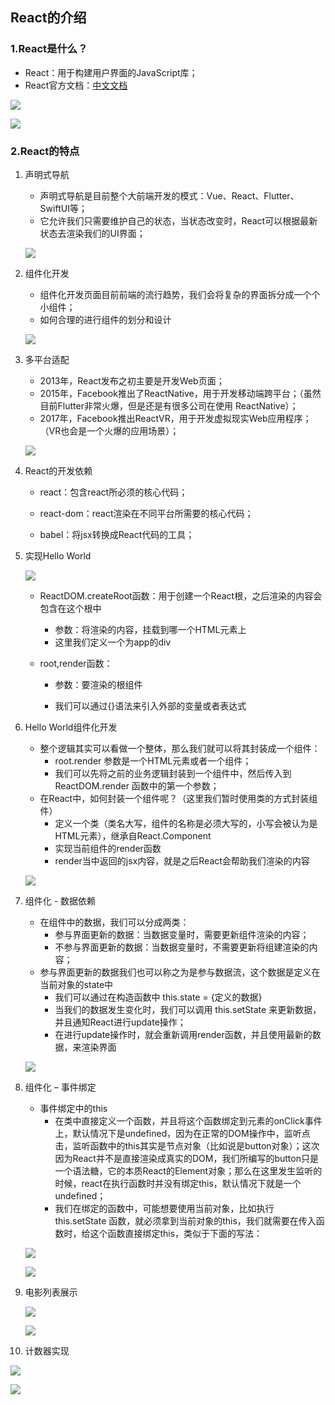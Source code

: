 

## React的介绍

### 1.React是什么？

- React：用于构建用户界面的JavaScript库；
- React官方文档：[中文文档](https:zh-hans.reactjs.org/)

![](G:\Advance\react-study\react-airbnb\note\imgs\1_react_introduction\Aspose.Words.173aeb1f-bf24-4868-9ba2-e5f67bf978be.012.png)

![](G:\Advance\react-study\react-airbnb\note\imgs\1_react_introduction\Aspose.Words.173aeb1f-bf24-4868-9ba2-e5f67bf978be.013.jpeg)

### 2.React的特点

1. 声明式导航

   - 声明式导航是目前整个大前端开发的模式：Vue、React、Flutter、SwiftUI等；
   - 它允许我们只需要维护自己的状态，当状态改变时，React可以根据最新状态去渲染我们的UI界面；

   ![](G:\Advance\react-study\react-airbnb\note\imgs\1_react_introduction\Aspose.Words.173aeb1f-bf24-4868-9ba2-e5f67bf978be.014.png)

   

2. 组件化开发

   - 组件化开发页面目前前端的流行趋势，我们会将复杂的界面拆分成一个个小组件；
   - 如何合理的进行组件的划分和设计

   ![](G:\Advance\react-study\react-airbnb\note\imgs\1_react_introduction\Aspose.Words.173aeb1f-bf24-4868-9ba2-e5f67bf978be.015.png)

   

3. 多平台适配

   - 2013年，React发布之初主要是开发Web页面；
   - 2015年，Facebook推出了ReactNative，用于开发移动端跨平台；（虽然目前Flutter非常火爆，但是还是有很多公司在使用 ReactNative）；
   - 2017年，Facebook推出ReactVR，用于开发虚拟现实Web应用程序；（VR也会是一个火爆的应用场景）；

   ![](G:\Advance\react-study\react-airbnb\note\imgs\1_react_introduction\Aspose.Words.173aeb1f-bf24-4868-9ba2-e5f67bf978be.016.png)

   

4. React的开发依赖

   - react：包含react所必须的核心代码；

   - react-dom：react渲染在不同平台所需要的核心代码；

   - babel：将jsx转换成React代码的工具；

     

5. 实现Hello World

   ![](G:\Advance\react-study\react-airbnb\note\imgs\1_react_introduction\Aspose.Words.173aeb1f-bf24-4868-9ba2-e5f67bf978be.019.jpeg)
   
   - ReactDOM.createRoot函数：用于创建一个React根，之后渲染的内容会包含在这个根中
   
     - 参数：将渲染的内容，挂载到哪一个HTML元素上
     - 这里我们定义一个为app的div
   
   - root,render函数：
   
     - 参数：要渲染的根组件
   
     - 我们可以通过{}语法来引入外部的变量或者表达式
   
       
   
6. Hello World组件化开发

   - 整个逻辑其实可以看做一个整体，那么我们就可以将其封装成一个组件：
     - root.render 参数是一个HTML元素或者一个组件；
     - 我们可以先将之前的业务逻辑封装到一个组件中，然后传入到 ReactDOM.render 函数中的第一个参数；
   - 在React中，如何封装一个组件呢？（这里我们暂时使用类的方式封装组件）
     - 定义一个类（类名大写，组件的名称是必须大写的，小写会被认为是HTML元素），继承自React.Component
     - 实现当前组件的render函数
     - render当中返回的jsx内容，就是之后React会帮助我们渲染的内容

   ![](G:\Advance\react-study\react-airbnb\note\imgs\1_react_introduction\Aspose.Words.173aeb1f-bf24-4868-9ba2-e5f67bf978be.021.png)

   

7. 组件化 - 数据依赖

   - 在组件中的数据，我们可以分成两类：
     - 参与界面更新的数据：当数据变量时，需要更新组件渲染的内容；
     - 不参与界面更新的数据：当数据变量时，不需要更新将组建渲染的内容；
   - 参与界面更新的数据我们也可以称之为是参与数据流，这个数据是定义在当前对象的state中
     - 我们可以通过在构造函数中 this.state = {定义的数据}
     - 当我们的数据发生变化时，我们可以调用 this.setState 来更新数据，并且通知React进行update操作；
     - 在进行update操作时，就会重新调用render函数，并且使用最新的数据，来渲染界面

   ![](G:\Advance\react-study\react-airbnb\note\imgs\1_react_introduction\Aspose.Words.173aeb1f-bf24-4868-9ba2-e5f67bf978be.022.png)

8. 组件化 – 事件绑定

   - 事件绑定中的this
     - 在类中直接定义一个函数，并且将这个函数绑定到元素的onClick事件上，默认情况下是undefined，因为在正常的DOM操作中，监听点击，监听函数中的this其实是节点对象（比如说是button对象）；这次因为React并不是直接渲染成真实的DOM，我们所编写的button只是一个语法糖，它的本质React的Element对象；那么在这里发生监听的时候，react在执行函数时并没有绑定this，默认情况下就是一个undefined；
     - 我们在绑定的函数中，可能想要使用当前对象，比如执行 this.setState 函数，就必须拿到当前对象的this，我们就需要在传入函数时，给这个函数直接绑定this，类似于下面的写法： 

   ![](G:\Advance\react-study\react-airbnb\note\imgs\1_react_introduction\Aspose.Words.173aeb1f-bf24-4868-9ba2-e5f67bf978be.023.png)

   ![](G:\Advance\react-study\react-airbnb\note\imgs\1_react_introduction\Aspose.Words.173aeb1f-bf24-4868-9ba2-e5f67bf978be.024.png)

   

9. 电影列表展示

   ![](G:\Advance\react-study\react-airbnb\note\imgs\1_react_introduction\Aspose.Words.173aeb1f-bf24-4868-9ba2-e5f67bf978be.025.jpeg)

   ![](G:\Advance\react-study\react-airbnb\note\imgs\1_react_introduction\Aspose.Words.173aeb1f-bf24-4868-9ba2-e5f67bf978be.026.png)

   

10. 计数器实现

![](G:\Advance\react-study\react-airbnb\note\imgs\1_react_introduction\Aspose.Words.173aeb1f-bf24-4868-9ba2-e5f67bf978be.027.jpeg)

![](G:\Advance\react-study\react-airbnb\note\imgs\1_react_introduction\Aspose.Words.173aeb1f-bf24-4868-9ba2-e5f67bf978be.028.png)